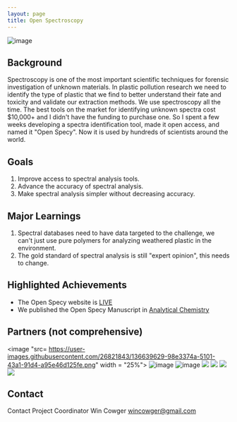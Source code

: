 ```yaml
---
layout: page
title: Open Spectroscopy
---
```


![image](https://user-images.githubusercontent.com/26821843/136644542-40708f4d-a929-4310-8f7a-80befae65761.png)

## Background
Spectroscopy is one of the most important scientific techniques for forensic investigation of unknown materials. In plastic pollution research we need to identify the type of plastic that we find to better understand their fate and toxicity and validate our extraction methods. We use spectroscopy all the time. The best tools on the market for identifying unknown spectra cost $10,000+ and I didn't have the funding to purchase one. So I spent a few weeks developing a spectra identification tool, made it open access, and named it "Open Specy". Now it is used by hundreds of scientists around the world. 

## Goals
1. Improve access to spectral analysis tools.
2. Advance the accuracy of spectral analysis. 
3. Make spectral analysis simpler without decreasing accuracy.

## Major Learnings
1. Spectral databases need to have data targeted to the challenge, we can't just use pure polymers for analyzing weathered plastic in the environment. 
2. The gold standard of spectral analysis is still "expert opinion", this needs to change. 

## Highlighted Achievements
- The Open Specy website is [LIVE](https://wincowger.shinyapps.io/spectra/) 
- We published the Open Specy Manuscript in [Analytical Chemistry](https://pubs.acs.org/doi/10.1021/acs.analchem.1c00123)  

## Partners (not comprehensive)

<image "src= https://user-images.githubusercontent.com/26821843/136639629-98e3374a-5101-43a1-91d4-a95e46d125fe.png" width = "25%">
![image](https://user-images.githubusercontent.com/26821843/136639000-191ff00d-603f-4363-87d8-bfd2180558ea.png)
![image](https://user-images.githubusercontent.com/26821843/136663974-aa4136a9-6ce6-48fc-afb4-c955d5e16a8d.png)
![](https://amgenscholars.com/wp-content/uploads/2018/09/uni-icon-univtoronto.svg)
![](https://www.nist.gov/sites/default/files/images/2018/10/24/nist-logo_5.jpg)
![](https://recruitingapp-5442.de.umantis.com/pubhtml/logo.gif)
![](https://www.uni-koblenz-landau.de/logo.png)

## Contact
Contact Project Coordinator Win Cowger <wincowger@gmail.com>
